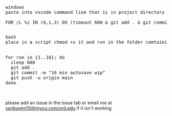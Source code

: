 <pre>
windows
paste into vscode command line that is in project directory

FOR /L %i IN (0,1,3) DO (timeout 600 & git add . & git commit -m "10min autosave wip" & git push -u origin main)

</pre>
<pre>
bash
place in a script chmod +x it and run in the folder comtaining the project 


for run in {1..10}; do
  sleep 600
  git add .
  git commit -m "10 min autosave wip"
  git push -u origin main
done

  
</pre>

please add an issue in the issue tab or email me at vanburent10@mycu.concord.edu if it isn't working
